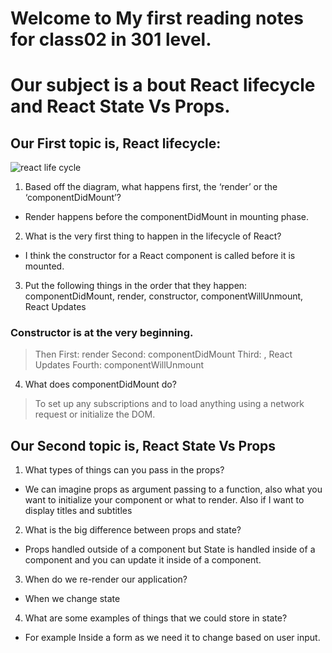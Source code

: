 # Welcome to My first reading notes for class02 in 301 level.
# Our subject is a bout React lifecycle and React State Vs Props.


## Our First topic is, React lifecycle:


![react life cycle](https://miro.medium.com/max/2800/0*pqn5ljaOw4kWrUdF)




1.	Based off the diagram, what happens first, the ‘render’ or the ‘componentDidMount’?
  - Render happens before the componentDidMount in mounting phase.
2.	What is the very first thing to happen in the lifecycle of React?
   - I think the constructor for a React component is called before it is mounted.



3.	Put the following things in the order that they happen: componentDidMount, render, constructor, componentWillUnmount, React Updates
### Constructor is at the very beginning.
> Then
> First:  render
> Second: componentDidMount
> Third: , React Updates
> Fourth: componentWillUnmount



4.	What does componentDidMount do?

  >To set up any subscriptions and to load anything using a network request or initialize the DOM.



## Our Second topic is, React State Vs Props


1.	What types of things can you pass in the props?
   - We can imagine props as argument passing to a function, also what you want to initialize your component or what to render. Also if I want to display titles and subtitles
2.	What is the big difference between props and state?
   - Props handled outside of a component but State is handled inside of a component and you can update it inside of a component.
3.	When do we re-render our application?
   - When we change state
4.	What are some examples of things that we could store in state?
   - For example Inside  a form as we need it to change based on user input.
